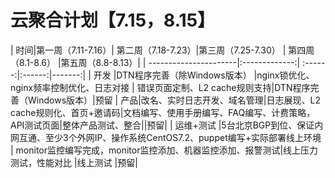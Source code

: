 # 云聚合计划【7.15，8.15】

| 时间|第一周（7.11-7.16）| 第二周（7.18-7.23）|第三周（7.25-7.30） | 第四周（8.1-8.6） |第五周（8.8-8.13）|
| ----------------------|:-------------:| :------:|:------:|-------:|
| 开发 |DTN程序完善（除Windows版本） |nginx锁优化、nginx频率控制优化、日志对接 | 错误页面定制、L2 cache规则支持|DTN程序完善（Windows版本）|预留
| 产品|改名、实时日志开发、域名管理|日志展现、L2 cache规则化、首页+邀请码|文档编写、使用手册编写、FAQ编写、计费策略，API测试页面|整体产品测试、整合||预留|
| 运维+测试 |5台北京BGP到位、保证内网互通、至少3个外网IP、操作系统CentOS7.2、puppet编写+实际部署线上环境 | monitor监控编写完成，monitor监控添加、机器监控添加、报警测试|线上压力测试，性能对比 |线上测试 |预留|
